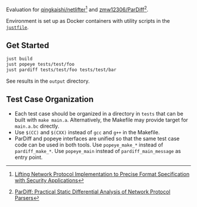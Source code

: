 Evaluation for [qingkaishi/netlifter](https://github.com/qingkaishi/netlifter)[^netlifter] and [zmw12306/ParDiff](https://github.com/zmw12306/ParDiff)[^pardiff].

[^netlifter]: [Lifting Network Protocol Implementation to Precise Format Specification with Security Applications](https://dl.acm.org/doi/10.1145/3576915.3616614)
[^pardiff]: [ParDiff: Practical Static Differential Analysis of Network Protocol Parsers](https://dl.acm.org/doi/10.1145/3649854)

Environment is set up as Docker containers with utility scripts in the [`justfile`](./justfile).

## Get Started

```sh
just build
just popeye tests/test/foo
just pardiff tests/test/foo tests/test/bar
```

See results in the `output` directory.

## Test Case Organization

-   Each test case should be organized in a directory in `tests` that can be built with `make main.a`. Alternatively, the Makefile may provide target for `main.a.bc` directly.
-   Use `$(CC)` and `$(CXX)` instead of `gcc` and `g++` in the Makefile.
-   ParDiff and popeye interfaces are unified so that the same test case code can be used in both tools. Use `popeye_make_*` instead of `pardiff_make_*`. Use `popeye_main` instead of `pardiff_main_message` as entry point.
